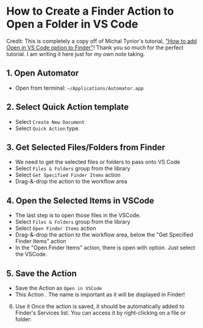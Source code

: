 # How to Create a Finder Action to Open a Folder in VS Code

Credit:
This is completely a copy off of Michal Tynior's tutorial, ["How to add Open in VS Code option to Finder"](https://brainarchives.com/how-to-add-open-in-vscode-option-to-finder/)!
Thank you so much for the perfect tutorial. I am writing it here just for my own note taking.

## 1. Open Automator
* Open from terminal: `~/Applications/Automator.app`

## 2. Select Quick Action template
* Select `Create New Document`
* Select `Quick Action` type.

## 3. Get Selected Files/Folders from Finder
* We need to get the selected files or folders to pass onto VS Code
* Select `Files & Folders` group from the library
* Select `Get Specified Finder Items` action
* Drag-&-drop the action to the workflow area

## 4. Open the Selected Items in VSCode
* The last step is to open those files in the VSCode.
* Select `Files & Folders` group from the library
* Select `Open Finder Items` action
* Drag-&-drop the action to the workflow area, below the "Get Specified Finder Items" action
* In the "Open Finder Items" action, there is open with option.  Just select the VSCode.

## 5. Save the Action
* Save the Action as `Open in VSCode`
* This Action . The name is important as it will be displayed in Finder!

6. Use it
Once the action is saved, it should be automatically added to Finder's Services list. You can access it by right-clicking on a file or folder:
